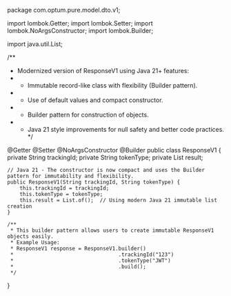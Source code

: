 package com.optum.pure.model.dto.v1;

import lombok.Getter;
import lombok.Setter;
import lombok.NoArgsConstructor;
import lombok.Builder;

import java.util.List;

/**
 * Modernized version of ResponseV1 using Java 21+ features:
 * - Immutable record-like class with flexibility (Builder pattern).
 * - Use of default values and compact constructor.
 * - Builder pattern for construction of objects.
 * - Java 21 style improvements for null safety and better code practices.
 */

@Getter
@Setter
@NoArgsConstructor
@Builder
public class ResponseV1 {
    private String trackingId;
    private String tokenType;
    private List<DeIdentifiedTokensV1> result;

    // Java 21 - The constructor is now compact and uses the Builder pattern for immutability and flexibility.
    public ResponseV1(String trackingId, String tokenType) {
        this.trackingId = trackingId;
        this.tokenType = tokenType;
        this.result = List.of();  // Using modern Java 21 immutable list creation
    }

    /**
     * This builder pattern allows users to create immutable ResponseV1 objects easily.
     * Example Usage:
     * ResponseV1 response = ResponseV1.builder()
     *                                  .trackingId("123")
     *                                  .tokenType("JWT")
     *                                  .build();
     */
}
